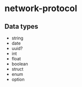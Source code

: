 # network-protocol

## Data types
- string
- date
- uuid?
- int
- float
- boolean
- struct
- enum
- option
